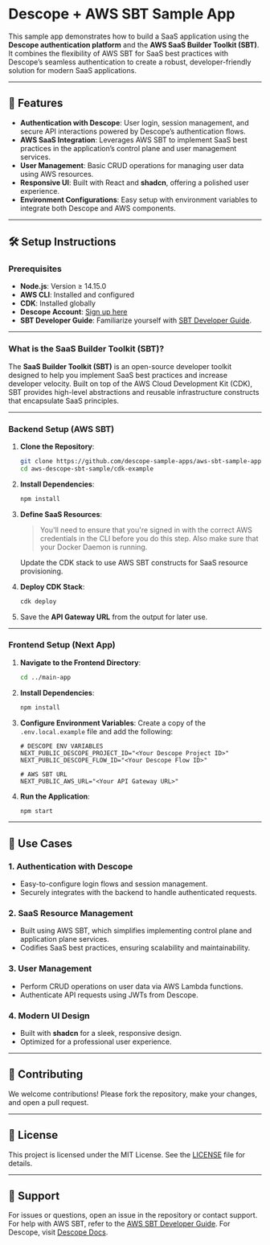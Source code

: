 # Descope + AWS SBT Sample App

This sample app demonstrates how to build a SaaS application using the **Descope authentication platform** and the **AWS SaaS Builder Toolkit (SBT)**. It combines the flexibility of AWS SBT for SaaS best practices with Descope’s seamless authentication to create a robust, developer-friendly solution for modern SaaS applications.

---

## 🚀 Features

- **Authentication with Descope**: User login, session management, and secure API interactions powered by Descope’s authentication flows.
- **AWS SaaS Integration**: Leverages AWS SBT to implement SaaS best practices in the application’s control plane and user management services.
- **User Management**: Basic CRUD operations for managing user data using AWS resources.
- **Responsive UI**: Built with React and **shadcn**, offering a polished user experience.
- **Environment Configurations**: Easy setup with environment variables to integrate both Descope and AWS components.

---

## 🛠️ Setup Instructions

### Prerequisites

- **Node.js**: Version ≥ 14.15.0
- **AWS CLI**: Installed and configured
- **CDK**: Installed globally
- **Descope Account**: [Sign up here](https://www.descope.com/)
- **SBT Developer Guide**: Familiarize yourself with [SBT Developer Guide](https://aws.amazon.com/saas/sbt-developer-guide/).

---

### **What is the SaaS Builder Toolkit (SBT)?**

The **SaaS Builder Toolkit (SBT)** is an open-source developer toolkit designed to help you implement SaaS best practices and increase developer velocity. Built on top of the AWS Cloud Development Kit (CDK), SBT provides high-level abstractions and reusable infrastructure constructs that encapsulate SaaS principles.

---

### Backend Setup (AWS SBT)

1. **Clone the Repository**:
   ```bash
   git clone https://github.com/descope-sample-apps/aws-sbt-sample-app
   cd aws-descope-sbt-sample/cdk-example
   ```

2. **Install Dependencies**:
   ```bash
   npm install
   ```

3. **Define SaaS Resources**:

   > You'll need to ensure that you're signed in with the correct AWS credentials in the CLI before you do this step. Also make sure that your Docker Daemon is running.

   Update the CDK stack to use AWS SBT constructs for SaaS resource provisioning.

4. **Deploy CDK Stack**:
   ```bash
   cdk deploy
   ```

5. Save the **API Gateway URL** from the output for later use.

---

### Frontend Setup (Next App)

1. **Navigate to the Frontend Directory**:
   ```bash
   cd ../main-app
   ```

2. **Install Dependencies**:
   ```bash
   npm install
   ```

3. **Configure Environment Variables**:
   Create a copy of the `.env.local.example` file and add the following:
   ```env
   # DESCOPE ENV VARIABLES
   NEXT_PUBLIC_DESCOPE_PROJECT_ID="<Your Descope Project ID>"
   NEXT_PUBLIC_DESCOPE_FLOW_ID="<Your Descope Flow ID>"

   # AWS SBT URL
   NEXT_PUBLIC_AWS_URL="<Your API Gateway URL>"
   ```

4. **Run the Application**:
   ```bash
   npm start
   ```

---

## 🌟 Use Cases

### 1. **Authentication with Descope**
   - Easy-to-configure login flows and session management.
   - Securely integrates with the backend to handle authenticated requests.

### 2. **SaaS Resource Management**
   - Built using AWS SBT, which simplifies implementing control plane and application plane services.
   - Codifies SaaS best practices, ensuring scalability and maintainability.

### 3. **User Management**
   - Perform CRUD operations on user data via AWS Lambda functions.
   - Authenticate API requests using JWTs from Descope.

### 4. **Modern UI Design**
   - Built with **shadcn** for a sleek, responsive design.
   - Optimized for a professional user experience.

---

## 🤝 Contributing

We welcome contributions! Please fork the repository, make your changes, and open a pull request.

---

## 📄 License

This project is licensed under the MIT License. See the [LICENSE](LICENSE) file for details.

---

## 📧 Support

For issues or questions, open an issue in the repository or contact support. For help with AWS SBT, refer to the [AWS SBT Developer Guide](https://aws.amazon.com/saas/sbt-developer-guide/). For Descope, visit [Descope Docs](https://docs.descope.com/).
